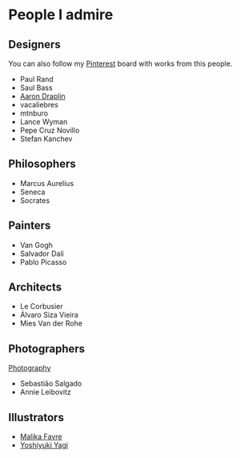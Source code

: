 # People I admire

## Designers

You can also follow my [Pinterest](https://www.pinterest.pt/rubrodc/people-i-love/) board with works from this people.

* Paul Rand
* Saul Bass
* [Aaron Draplin](http://draplin.com/)
* vacaliebres
* mtnburo
* Lance Wyman
* Pepe Cruz Novillo
* Stefan Kanchev

## Philosophers

* Marcus Aurelius
* Seneca
* Socrates

## Painters

* Van Gogh
* Salvador Dalí
* Pablo Picasso

## Architects

* Le Corbusier
* Álvaro Siza Vieira
* Mies Van der Rohe

## Photographers

[Photography](https://github.com/rubrodc/ruben-2.0/tree/d4dba5bf66729cd5cf886a73802b07e628424a9b/everything-i-know/sharing/photography.md)

* Sebastião Salgado
* Annie Leibovitz

## Illustrators

* [Malika Favre](https://www.malikafavre.com/)
* [Yoshiyuki Yagi](https://dribbble.com/y_designs)
